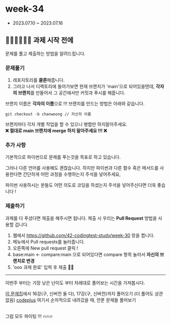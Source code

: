 # week-34

- 2023.07.10 ~ 2023.07.16

## 🧑🏻‍💻👩🏻‍💻 과제 시작 전에

문제를 풀고 제출하는 방법을 알려드립니다.

### 문제풀기

1. 레포지토리를 **클론**해줍니다.
2. 그러고 나서 디렉토리에 들어가보면 현재 브랜치가 'main'으로 되어있을텐데, **각자의 브랜치**를 만들어서 그 공간에서만 커밋과 푸시를 해줍니다.

브랜치 이름은 **각자의 이름**으로 !!! 브랜치를 만드는 방법은 아래와 같습니다.

```git
git checkout -b chanwoong // 자신의 이름
```

브랜치마다 각자 개별 작업을 할 수 있으니 병합만 하지말아주세요.  
**❌ 절대로 main 브랜치에 merge 하지 말아주세요 !!! ❌**

### 추가 사항

기본적으로 파이썬으로 문제를 푸는것을 목표로 하고 있습니다.

그러나 다른 언어를 사용해도 괜찮습니다. 하지만 파이썬과 다른 함수 혹은 메서드를 사용한다면 간단하게 어떤 과정을 수행하는지 주석을 넣어주세요,

파이썬 사용하시는 분들도 어떤 의도로 코딩을 하셨는지 주석을 넣어주신다면 더욱 좋습니다 !

### 제출하기

과제를 다 푸셨다면 제출을 해주시면 됩니다. 제출 시 우리는 **Pull Request** 방법을 사용할 겁니다.

1. 웹에서 https://github.com/42-codingtest-study/week-30 창을 켭니다.
2. 메뉴에서 Pull requests를 눌러줍니다.
3. 오른쪽에 New pull request 클릭 !
4. base:main <- compare:main 으로 되어있다면 compare 항목 눌러서 **자신의 브랜치로 변경**
5. 'ooo 과제 완료' 입력 후 제출 👏🏻

---

이번주 부터는 가장 낮은 난이도 부터 차례대로 풀어보는 시간을 가져봅시다.

[이 문제집](https://www.acmicpc.net/workbook/by/BaaaaaaaaaaarkingDog)에서 16강(구, 신버전 둘 다), 17강(구, 신버전)까지 풀어오기 (더 풀어도 상관 없음)
[codeplus](https://code.plus/course/51) 여기서 순차적으로 내려갔을 때, 안푼 문제들 풀어보기

<br>그럼 모두 파이팅 !!! 🔥🔥🔥

